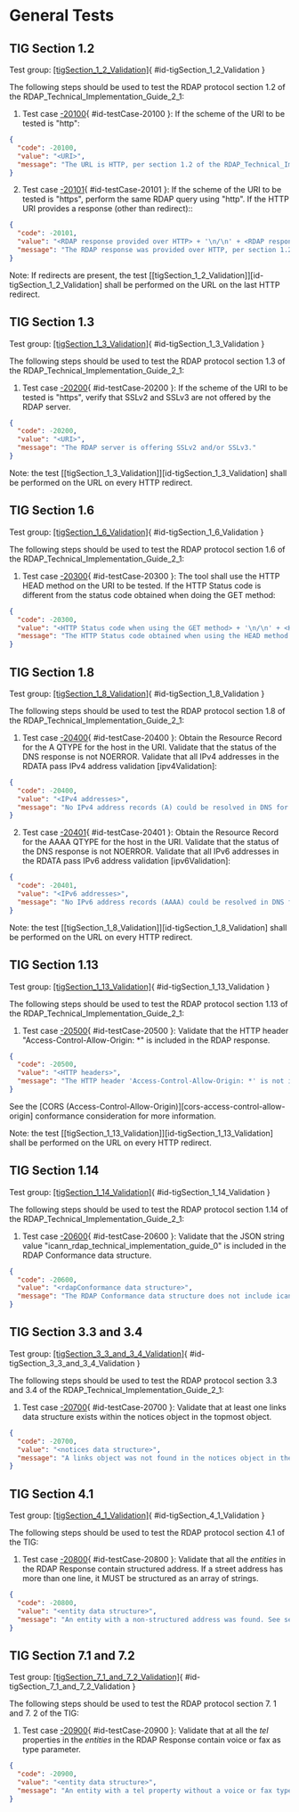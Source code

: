 # General Tests

## TIG Section 1.2

Test group: [[tigSection_1_2_Validation]](#id-tigSection_1_2_Validation){ #id-tigSection_1_2_Validation }

The following steps should be used to test the RDAP protocol section 1.2 of the  RDAP_Technical_Implementation_Guide_2_1:

1. Test case [-20100](#id-testCase-20100){ #id-testCase-20100 }: If the scheme of the URI to be tested is "http":
``` json
{
  "code": -20100,
  "value": "<URI>",
  "message": "The URL is HTTP, per section 1.2 of the RDAP_Technical_Implementation_Guide_2_1 shall be HTTPS only."
}
```
2. Test case [-20101](#id-testCase-20101){ #id-testCase-20101 }: If the scheme of the URI to be tested is "https", perform the same RDAP query using "http". If the HTTP URI provides a response (other than redirect)::
``` json
{
  "code": -20101,
  "value": "<RDAP response provided over HTTP> + '\n/\n' + <RDAP response provided over HTTPS>",
  "message": "The RDAP response was provided over HTTP, per section 1.2 of the RDAP_Technical_Implementation_Guide_2_1 shall be HTTPS only."
}
```

Note: If redirects are present, the test [[tigSection_1_2_Validation]][id-tigSection_1_2_Validation] shall be performed  on the URL on the last HTTP redirect.

## TIG Section 1.3

Test group: [[tigSection_1_3_Validation]](#id-tigSection_1_3_Validation){ #id-tigSection_1_3_Validation }

The following steps should be used to test the RDAP protocol section 1.3 of the  RDAP_Technical_Implementation_Guide_2_1:

1. Test case [-20200](#id-testCase-20200){ #id-testCase-20200 }: If the scheme of the URI to be tested is "https", verify that SSLv2 and SSLv3 are not offered by the RDAP server.
``` json
{
  "code": -20200,
  "value": "<URI>",
  "message": "The RDAP server is offering SSLv2 and/or SSLv3."
}
```

Note: the test [[tigSection_1_3_Validation]][id-tigSection_1_3_Validation] shall be performed on the URL on every HTTP  redirect.

## TIG Section 1.6

Test group: [[tigSection_1_6_Validation]](#id-tigSection_1_6_Validation){ #id-tigSection_1_6_Validation }

The following steps should be used to test the RDAP protocol section 1.6 of the RDAP_Technical_Implementation_Guide_2_1:

1. Test case [-20300](#id-testCase-20300){ #id-testCase-20300 }: The tool shall use the HTTP HEAD method on the URI to be tested. If the HTTP Status code is different from the status code obtained when doing the GET method:
``` json
{
  "code": -20300,
  "value": "<HTTP Status code when using the GET method> + '\n/\n' + <HTTP Status code when using the HEAD method>",
  "message": "The HTTP Status code obtained when using the HEAD method is different from the GET method. See section 1.6 of the RDAP_Technical_Implementation_Guide_2_1."
}
```

## TIG Section 1.8

Test group: [[tigSection_1_8_Validation]](#id-tigSection_1_8_Validation){ #id-tigSection_1_8_Validation }

The following steps should be used to test the RDAP protocol section 1.8 of the  RDAP_Technical_Implementation_Guide_2_1:

1. Test case [-20400](#id-testCase-20400){ #id-testCase-20400 }: Obtain the Resource Record for the A QTYPE for the host in the URI. Validate that the status of the DNS response is not NOERROR. Validate that all IPv4 addresses in the RDATA pass IPv4 address validation [ipv4Validation]:
``` json
{
  "code": -20400,
  "value": "<IPv4 addresses>",
  "message": "No IPv4 address records (A) could be resolved in DNS for this service. See section 1.8 of the RDAP_Technical_Implementation_Guide_2_1."
}
```
2. Test case [-20401](#id-testCase-20401){ #id-testCase-20401 }: Obtain the Resource Record for the AAAA QTYPE for the host in the URI. Validate that the status of the DNS response is not NOERROR. Validate that all IPv6 addresses in the RDATA pass IPv6 address validation [ipv6Validation]:
``` json
{
  "code": -20401,
  "value": "<IPv6 addresses>",
  "message": "No IPv6 address records (AAAA) could be resolved in DNS for this service. See section 1.8 of the RDAP_Technical_Implementation_Guide_2_1."
}
```

Note: the test [[tigSection_1_8_Validation]][id-tigSection_1_8_Validation] shall be performed on the URL on every HTTP redirect.

## TIG Section 1.13

Test group: [[tigSection_1_13_Validation]](#id-tigSection_1_13_Validation){ #id-tigSection_1_13_Validation }

The following steps should be used to test the RDAP protocol section 1.13 of the RDAP_Technical_Implementation_Guide_2_1:

1. Test case [-20500](#id-testCase-20500){ #id-testCase-20500 }: Validate that the HTTP header "Access-Control-Allow-Origin: *" is included in the RDAP response.
``` json
{
  "code": -20500,
  "value": "<HTTP headers>",
  "message": "The HTTP header 'Access-Control-Allow-Origin: *' is not included in the HTTP headers. See section 1.13 of the RDAP_Technical_Implementation_Guide_2_1."
}
```
See the [CORS (Access-Control-Allow-Origin)][cors-access-control-allow-origin] conformance consideration for more information.

Note: the test [[tigSection_1_13_Validation]][id-tigSection_1_13_Validation] shall be performed on the URL on every HTTP redirect.

## TIG Section 1.14

Test group: [[tigSection_1_14_Validation]](#id-tigSection_1_14_Validation){ #id-tigSection_1_14_Validation }

The following steps should be used to test the RDAP protocol section 1.14 of the RDAP_Technical_Implementation_Guide_2_1:

1. Test case [-20600](#id-testCase-20600){ #id-testCase-20600 }: Validate that the JSON string value "icann_rdap_technical_implementation_guide_0" is included in the RDAP Conformance data structure.
``` json
{
  "code": -20600,
  "value": "<rdapConformance data structure>",
  "message": "The RDAP Conformance data structure does not include icann_rdap_technical_implementation_guide_0. See section 1.14 of the RDAP_Technical_Implementation_Guide_2_1."
}
```

## TIG Section 3.3 and 3.4

Test group: [[tigSection_3_3_and_3_4_Validation]](#id-tigSection_3_3_and_3_4_Validation){ #id-tigSection_3_3_and_3_4_Validation }

The following steps should be used to test the RDAP protocol section 3.3 and 3.4 of the RDAP_Technical_Implementation_Guide_2_1:

1. Test case [-20700](#id-testCase-20700){ #id-testCase-20700 }: Validate that at least one links data structure exists within the notices object in the topmost object.
``` json
{
  "code": -20700,
  "value": "<notices data structure>",
  "message": "A links object was not found in the notices object in the topmost object. See section 3.3 and 3.4 of the RDAP_Technical_Implementation_Guide_2_1."
}
```

## TIG Section 4.1

Test group: [[tigSection_4_1_Validation]](#id-tigSection_4_1_Validation){ #id-tigSection_4_1_Validation }

The following steps should be used to test the RDAP protocol section 4.1 of the TIG:

1. Test case [-20800](#id-testCase-20800){ #id-testCase-20800 }: Validate that all the _entities_ in the RDAP Response contain structured address. If a street address has more than one line, it MUST be structured as an array of strings.
``` json
{
  "code": -20800,
  "value": "<entity data structure>",
  "message": "An entity with a non-structured address was found. See section 4.1 of the TIG."
}
```

## TIG Section 7.1 and 7.2

Test group: [[tigSection_7_1_and_7_2_Validation]](#id-tigSection_7_1_and_7_2_Validation){ #id-tigSection_7_1_and_7_2_Validation }

The following steps should be used to test the RDAP protocol section 7. 1 and 7. 2 of the TIG:

1. Test case [-20900](#id-testCase-20900){ #id-testCase-20900 }: Validate that at all the _tel_ properties in the _entities_ in the RDAP Response contain voice or fax as type parameter.
``` json
{
  "code": -20900,
  "value": "<entity data structure>",
  "message": "An entity with a tel property without a voice or fax type was found. See section 7.1 and 7.2 of the TIG."
}
```
